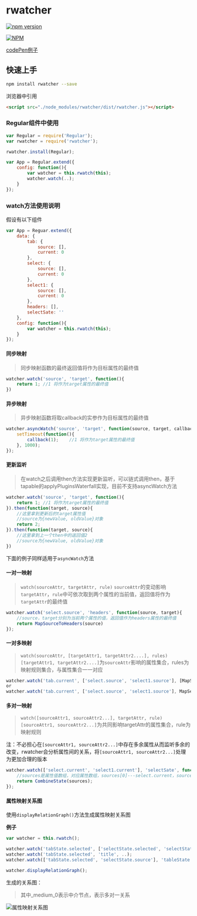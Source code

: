 # rwatcher

[![npm version](https://badge.fury.io/js/rwatcher.svg)](https://badge.fury.io/js/rwatcher)

[![NPM](https://nodei.co/npm/rwatcher.png)](https://nodei.co/npm/rwatcher/)

[codePen例子][1]

## 快速上手
```bash
npm install rwatcher --save
```

浏览器中引用
```html
<script src="./node_modules/rwatcher/dist/rwatcher.js"></script>
```

### Regular组件中使用
```js
var Regular = require('Regular');
var rwatcher = require('rwatcher');

rwatcher.install(Regular);

var App = Regular.extend({
    config: function(){
        var watcher = this.rwatch(this);
        watcher.watch(..);
    }
});
```

### watch方法使用说明
假设有以下组件
```js
var App = Reguar.extend({
    data: {
        tab: {
            source: [],
            current: 0
        },
        select: {
            source: [],
            current: 0
        },
        select1: {
            source: [],
            current: 0
        },
        headers: [],
        selectSate: ''
    },
    config: function(){
        var watcher = this.rwatch(this);
    }
});
```
#### 同步映射
> 同步映射函数的最终返回值将作为目标属性的最终值

```js
watcher.watch('source', 'target', function(){
    return 1; //1 将作为target属性的最终值
})
```

#### 异步映射
> 异步映射函数将取callback的实参作为目标属性的最终值

```js
watcher.asyncWatch('source', 'target', function(source, target, callback){
    setTimeout(function(){
        callback(1);    //1 将作为target属性的最终值
    }, 1000);
});
```

#### 更新监听
> 在watch之后调用then方法实现更新监听，可以链式调用then，基于tapable的applyPluginsWaterfall实现，目前不支持asyncWatch方法

```js
watcher.watch('source', 'target', function(){
    return 1; //1 将作为target属性的最终值
}).then(function(target, source){
    //这里拿到更新后的target属性值
    //source为{newValue, oldValue}对象
    return 2;
}).then(function(target, source){
    //这里拿到上一个then中的返回值2
    //source为{newValue, oldValue}对象
})
```


下面的例子同样适用于``asyncWatch``方法

#### 一对一映射
> ``watch(sourceAttr, targetAttr, rule)``
``sourceAttr``的变动影响``targetAttr``，``rule``中可依次取到两个属性的当前值，返回值将作为``targetAttr``的最终值

```js
watcher.watch('select.source', 'headers', function(source, target){
    //source，target分别为当前两个属性的值，返回值作为headers属性的最终值
    return MapSourceToHeaders(source)
});
```

#### 一对多映射
> ``watch(sourceAttr, [targetAttr1, targetAttr2....], rules)``
``[targetAttr1, targetAttr2....]``为``sourceAttr``影响的属性集合，rules为映射规则集合，与属性集合一一对应

```js
watcher.watch('tab.current', ['select.source', 'select1.source'], [MapSelect, MapSelect1]);
or
watcher.watch('tab.current', ['select.source', 'select1.source'], MapSelect);
```

#### 多对一映射
> ``watch([sourceAttr1, sourceAttr2...], targetAttr, rule)``
``[sourceAttr1, sourceAttr2...]``为共同影响targetAttr的属性集合，rule为映射规则

注：不必担心在``[sourceAttr1, sourceAttr2...]``中存在多余属性从而监听多余的改变，rwatcher会分析属性间的关系，将``[sourceAttr1, sourceAttr2...]``处理为更加合理的版本
```js
watcher.watch(['select.current', 'select1.current'], 'selectSate', function(sources, target){
    //sources是属性值数组，对应属性数组，sources[0]---select.current，sources[1]---select1.current
    return CombineState(sources);
});
```

#### 属性映射关系图

使用``displayRelationGraph()``方法生成属性映射关系图

**例子**

```js
var watcher = this.rwatch();

watcher.watch('tabState.selected', ['selectState.selected', 'selectState.source'], [...]);
watcher.watch('tabState.selected', 'title', ..);
watcher.watch(['tabState.selected', 'selectState.source'], 'tableState.columns', ..);

watcher.displayRelationGraph();
```

生成的关系图：
> 其中_medium_0表示中介节点，表示多对一关系

![属性映射关系图][2]


  [1]: https://codepen.io/jabbla/pen/rGeodQ
  [2]: http://oc3wui92y.bkt.clouddn.com/%E6%8D%95%E8%8E%B7.JPG